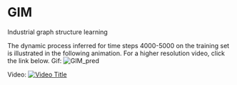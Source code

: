 # GIM
Industrial graph structure learning

The dynamic process inferred for time steps 4000-5000 on the training set is illustrated in the following animation. For a higher resolution video, click the link below.
Gif:
![GIM_pred](figures/combined_best_pred_4K_5K.gif "dynamic graph")

Video:
[![Video Title](https://img.youtube.com/vi/X0Y3kXcCx-s/0.jpg)](https://www.youtube.com/watch?v=X0Y3kXcCx-s)
